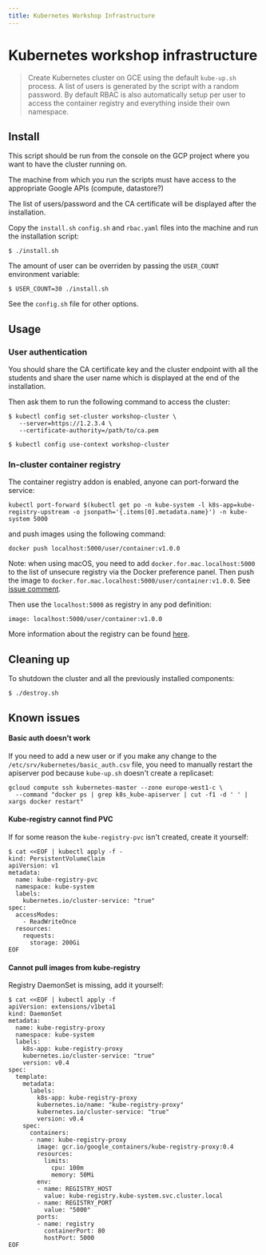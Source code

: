 ```yaml
---
title: Kubernetes Workshop Infrastructure
---
```


Kubernetes workshop infrastructure
==================================

> Create Kubernetes cluster on GCE using the default `kube-up.sh` process. A list of users is
generated by the script with a random password. By default RBAC is also automatically setup
per user to access the container registry and everything inside their own namespace.



## Install

This script should be run from the console on the GCP project where you want to have the cluster
running on.

The machine from which you run the scripts must have access to the appropriate Google APIs (compute, datastore?)

The list of users/password and the CA certificate will be displayed after the installation.

Copy the `install.sh` `config.sh` and `rbac.yaml` files into the machine and run the installation script:

```
$ ./install.sh
```

The amount of user can be overriden by passing the `USER_COUNT` environment variable:

```
$ USER_COUNT=30 ./install.sh
```

See the `config.sh` file for other options.


## Usage

### User authentication

You should share the CA certificate key and the cluster endpoint with all the students and
share the user name which is displayed at the end of the installation.

Then ask them to run the following command to access the cluster:

```
$ kubectl config set-cluster workshop-cluster \
   --server=https://1.2.3.4 \
   --certificate-authority=/path/to/ca.pem

$ kubectl config use-context workshop-cluster
```


### In-cluster container registry

The container registry addon is enabled, anyone can port-forward the service:

```
kubectl port-forward $(kubectl get po -n kube-system -l k8s-app=kube-registry-upstream -o jsonpath='{.items[0].metadata.name}') -n kube-system 5000
```

and push images using the following command:

```
docker push localhost:5000/user/container:v1.0.0
```

Note: when using macOS, you need to add `docker.for.mac.localhost:5000` to the list of unsecure
registry via the Docker preference panel. Then push the image to
`docker.for.mac.localhost:5000/user/container:v1.0.0`. See [issue comment](https://github.com/docker/for-mac/issues/1160#issuecomment-325872266).


Then use the `localhost:5000` as registry in any pod definition:

```
image: localhost:5000/user/container:v1.0.0
```

More information about the registry can be found [here](https://github.com/kubernetes/kubernetes/tree/master/cluster/addons/registry#using-the-registry).


## Cleaning up

To shutdown the cluster and all the previously installed components:

```
$ ./destroy.sh
```

## Known issues


#### Basic auth doesn't work

If you need to add a new user or if you make any change to the `/etc/srv/kubernetes/basic_auth.csv` file,
you need to manually restart the apiserver pod because `kube-up.sh` doesn't create a replicaset:

```
gcloud compute ssh kubernetes-master --zone europe-west1-c \
  --command "docker ps | grep k8s_kube-apiserver | cut -f1 -d ' ' | xargs docker restart"
```

#### Kube-registry cannot find PVC

If for some reason the `kube-registry-pvc` isn't created, create it yourself:

```
$ cat <<EOF | kubectl apply -f -
kind: PersistentVolumeClaim
apiVersion: v1
metadata:
  name: kube-registry-pvc
  namespace: kube-system
  labels:
    kubernetes.io/cluster-service: "true"
spec:
  accessModes:
    - ReadWriteOnce
  resources:
    requests:
      storage: 200Gi
EOF
```

#### Cannot pull images from kube-registry

Registry DaemonSet is missing, add it yourself:

```
$ cat <<EOF | kubectl apply -f
apiVersion: extensions/v1beta1
kind: DaemonSet
metadata:
  name: kube-registry-proxy
  namespace: kube-system
  labels:
    k8s-app: kube-registry-proxy
    kubernetes.io/cluster-service: "true"
    version: v0.4
spec:
  template:
    metadata:
      labels:
        k8s-app: kube-registry-proxy
        kubernetes.io/name: "kube-registry-proxy"
        kubernetes.io/cluster-service: "true"
        version: v0.4
    spec:
      containers:
      - name: kube-registry-proxy
        image: gcr.io/google_containers/kube-registry-proxy:0.4
        resources:
          limits:
            cpu: 100m
            memory: 50Mi
        env:
        - name: REGISTRY_HOST
          value: kube-registry.kube-system.svc.cluster.local
        - name: REGISTRY_PORT
          value: "5000"
        ports:
        - name: registry
          containerPort: 80
          hostPort: 5000
EOF
```
